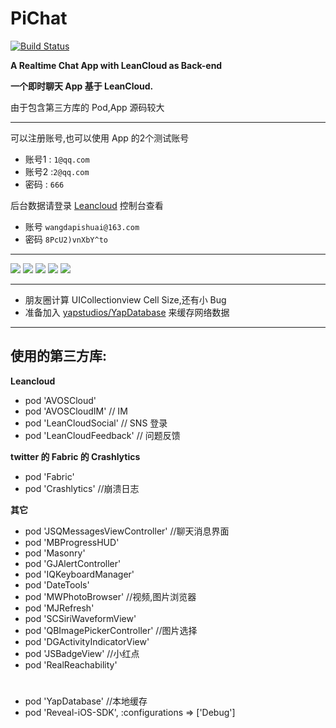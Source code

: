 # PiChat

[![Build Status](https://travis-ci.org/Big-Pi/PiChat.svg?branch=master)](https://travis-ci.org/Big-Pi/PiChat)

**A Realtime Chat App with LeanCloud as Back-end**

**一个即时聊天 App 基于 LeanCloud.**

由于包含第三方库的 Pod,App 源码较大

---
可以注册账号,也可以使用 App 的2个测试账号

- 账号1 : `1@qq.com` 
- 账号2 :`2@qq.com`
- 密码 : `666`

后台数据请登录 [Leancloud](https://leancloud.cn) 控制台查看

- 账号 `wangdapishuai@163.com`
- 密码 `8PcU2)vnXbY^to`

---

![](./Img/启动界面.png)
![](./Img/消息列表.png)
![](./Img/联系人.png)
![](./Img/朋友圈.png)
![](./Img/关于.png)

---
- 朋友圈计算 UICollectionview Cell Size,还有小 Bug
- 准备加入 [yapstudios/YapDatabase](https://github.com/yapstudios/YapDatabase) 来缓存网络数据

---
## 使用的第三方库:



**Leancloud**

- pod 'AVOSCloud'
- pod 'AVOSCloudIM'     // IM
- pod 'LeanCloudSocial'  // SNS 登录
- pod 'LeanCloudFeedback' // 问题反馈

**twitter 的 Fabric 的 Crashlytics**

- pod 'Fabric'
- pod 'Crashlytics' //崩溃日志

**其它**

- pod 'JSQMessagesViewController' //聊天消息界面
- pod 'MBProgressHUD'
- pod 'Masonry'
- pod 'GJAlertController'
- pod 'IQKeyboardManager'
- pod 'DateTools'
- pod 'MWPhotoBrowser'       //视频,图片浏览器
- pod 'MJRefresh'
- pod 'SCSiriWaveformView'
- pod 'QBImagePickerController'  //图片选择
- pod 'DGActivityIndicatorView'
- pod 'JSBadgeView'   //小红点
- pod 'RealReachability'
#
- pod 'YapDatabase'   //本地缓存
- pod 'Reveal-iOS-SDK', :configurations => ['Debug']